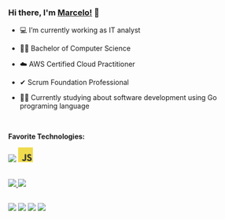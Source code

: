### Hi there, I'm [Marcelo!](https://marcellorhcp.github.io)  👋


- 💻 I’m currently working as IT analyst

- 👨‍🎓 Bachelor of Computer Science 

- ☁️  AWS Certified Cloud Practitioner  

- ✔  Scrum Foundation Professional

- 👨‍💻 Currently studying about software development using Go programing language


<br />

**Favorite Technologies:**  

<code><img height="30" src="https://raw.githubusercontent.com/jmnote/z-icons/master/svg/go.svg"></code>
<code><img height="30" src="https://raw.githubusercontent.com/github/explore/80688e429a7d4ef2fca1e82350fe8e3517d3494d/topics/javascript/javascript.png"></code>
<!---<code><img height="30" src="https://raw.githubusercontent.com/github/explore/80688e429a7d4ef2fca1e82350fe8e3517d3494d/topics/typescript/typescript.png"></code>
<code><img height="30" src="https://raw.githubusercontent.com/github/explore/80688e429a7d4ef2fca1e82350fe8e3517d3494d/topics/react/react.png"></code>
<code><img height="30" src="https://raw.githubusercontent.com/github/explore/80688e429a7d4ef2fca1e82350fe8e3517d3494d/topics/nodejs/nodejs.png"></code>
-->


<br />

<div>
  <a href="https://github.com/marcellorhcp">
  <img height="180em" src="https://github-readme-stats.vercel.app/api?username=marcellorhcp&show_icons=true&theme=tokyonight&include_all_commits=true&count_private=true"/>
  <img height="180em" src="https://github-readme-stats.vercel.app/api/top-langs/?username=marcellorhcp&layout=compact&langs_count=7&theme=tokyonight"/>
</div>

</div>
  
  ##
 
<div> 

 <a href="https://discord.com/channels/marcellorhcp#5111" target="_blank"><img src="https://img.shields.io/badge/Discord-7289DA?style=for-the-badge&logo=discord&logoColor=white" target="_blank"></a> 
  <a href = "mailto:marcellorhcp@gmail.com"><img src="https://img.shields.io/badge/-Gmail-%23333?style=for-the-badge&logo=gmail&logoColor=white" target="_blank"></a>
  <a href="https://www.linkedin.com/in/marcelo-azevedo-/" target="_blank"><img src="https://img.shields.io/badge/-LinkedIn-%230077B5?style=for-the-badge&logo=linkedin&logoColor=white" target="_blank"></a> 
  <img src="https://img.shields.io/badge/Amazon_AWS-232F3E?style=for-the-badge&logo=amazon-aws&logoColor=white">

 
</div>
